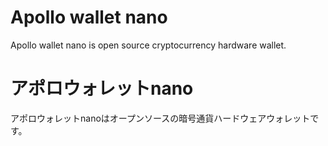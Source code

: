 # Apollo wallet nano
Apollo wallet nano is open source cryptocurrency hardware wallet.

# アポロウォレットnano
アポロウォレットnanoはオープンソースの暗号通貨ハードウェアウォレットです。